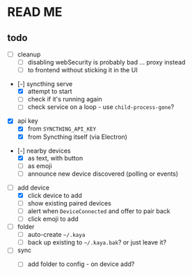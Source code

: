 # READ ME

## todo

* [ ] cleanup
    * [ ] disabling webSecurity is probably bad ... proxy instead
    * [ ] to frontend without sticking it in the UI
* [-] syncthing serve
    * [x] attempt to start
    * [ ] check if it's running again
    * [ ] check service on a loop - use `child-process-gone`?
* [x] api key
    * [x] from `SYNCTHING_API_KEY`
    * [x] from Syncthing itself (via Electron)
* [-] nearby devices
    * [x] as text, with button
    * [ ] as emoji
    * [ ] announce new device discovered (polling or events)
* [ ] add device
    * [x] click device to add
    * [ ] show existing paired devices
    * [ ] alert when `DeviceConnected` and offer to pair back
    * [ ] click emoji to add
* [ ] folder
    * [ ] auto-create `~/.kaya`
    * [ ] back up existing to `~/.kaya.bak`? or just leave it?
* [ ] sync
    * [ ] add folder to config - on device add?

